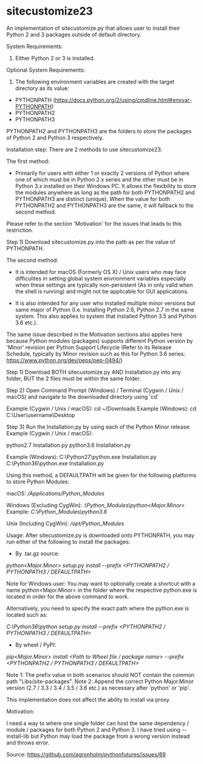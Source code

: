 # sitecustomize23
An implementation of sitecustomize.py that allows user to install their Python 2 and 3 packages outside of default directory.

System Requirements:

1) Either Python 2 or 3 is installed.

Optional System Requirements:
1) The following environment variables are created with the target directory as its value:

- PYTHONPATH (https://docs.python.org/2/using/cmdline.html#envvar-PYTHONPATH)
- PYTHONPATH2
- PYTHONPATH3

PYTHONPATH2 and PYTHONPATH3 are the folders to store the packages of Python 2 and Python 3 respectively.

Installation step:
There are 2 methods to use sitecustomize23.

The first method:
- Primarily for users with either 1 or exactly 2 versions of Python where one of which must be in Python 2.x series and the other must be in Python 3.x installed on their Windows PC. It allows the flexibility to store the modules anywhere as long as the path for both PYTHONPATH2 and PYTHONPATH3 are distinct (unique). When the value for both PYTHONPATH2 and PYTHONPATH3 are the same, it will fallback to the second method.

Please refer to the section 'Motivation' for the issues that leads to this restriction.


Step 1) Download sitecustomize.py into the path as per the value of PYTHONPATH.


The second method:
- It is intended for macOS (Formerly OS X) / Unix users who may face difficulites in setting global system envrionment variables especially when these settings are typically non-persistent (As in only valid when the shell is running) and might not be applicable for GUI applications.

- It is also intended for any user who installed multiple minor versions but same major of Python (I.e. Installing Python 2.6, Python 2.7 in the same system. This also applies to system that installed Python 3.5 and Python 3.6 etc.). 

The same issue described in the Motivation sections also applies here because Python modules (packages) supports different Python version by 'Minor' revision per Python Support Lifecycle (Refer to its Release Schedule, typically by Minor revision such as this for Python 3.6 series: https://www.python.org/dev/peps/pep-0494/)

Step 1) Download BOTH sitecustomize.py AND Installation.py into any folder, BUT the 2 files must be within the same folder.

Step 2) Open Command Prompt (Windows) / Terminal (Cygwin / Unix / macOS) and navigate to the downloaded directory using 'cd'

Example (Cygwin / Unix / macOS): cd ~/Downloads
Example (Windows): cd C:\User\username\Desktop

Step 3) Run the Installation.py by using each of the Python Minor release:
Example (Cygwin / Unix / macOS): 

python2.7 Installation.py
python3.6 Installation.py

Example (Windows):
C:\Python27\python.exe Installation.py
C:\Python36\python.exe Installation.py

Using this method, a DEFAULTPATH will be given for the following platforms to store Python Modules:

macOS: _/Applications/Python_Modules_

Windows (Excluding CygWin): _<System Drive>:\Python_Modules\python<Major.Minor>_
Example: _C:\Python_Modules\python3.6_
  
Unix (Including CygWin): _/opt/Python_Modules_


Usage:
After sitecustomize.py is downloaded onto PYTHONPATH, you may run either of the following to install the packages:

- By .tar.gz source:

_python<Major.Minor> setup.py install --prefix <PYTHONPATH2 / PYTHONPATH3 / DEFAULTPATH>_

Note for Windows user:
You may want to optionally create a shortcut with a name python<Major.Minor> in the folder where the respective python.exe is located in order for the above command to work.

Alternatively, you need to specify the exact path where the python.exe is located such as:

_C:\Python36\python setup.py install --prefix <PYTHONPATH2 / PYTHONPATH3 / DEFAULTPATH>_



- By wheel / PyPI:

_pip<Major.Minor> install <Path to Wheel file / package name> --prefix <PYTHONPATH2 / PYTHONPATH3 / DEFAULTPATH>_

Note 1: The prefix value in both scenarios should NOT contain the common path "Libs/site-packages".
Note 2: Append the correct Python Major.Minor version (2.7 / 3.3 / 3.4 / 3.5 / 3.6 etc.) as necessary after 'python' or 'pip'.

This implementation does not affect the ability to install via proxy.

Motivation:

I need a way to where one single folder can host the same dependency / module / packages for both Python 2 and Python 3. I have tried using --install-lib but Python may load the package from a wrong version instead and throws error.

Source: https://github.com/agronholm/pythonfutures/issues/69
